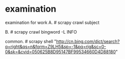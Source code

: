 # examination
examination for work
A.
    #
    scrapy crawl subject
    
B.
    #
    scrapy crawl bingword -L INFO

common.
    #
    scrapy shell "http://cn.bing.com/dict/search?q=right&qs=n&form=Z9LH5&sp=-1&pq=rig&sc=0-0&sk=&cvid=050625B8D95147BF99534660D4D88180"
